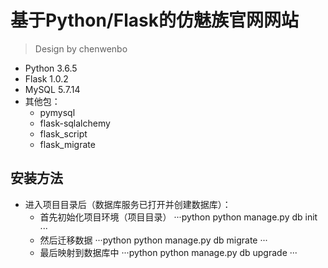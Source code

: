 基于Python/Flask的仿魅族官网网站
=====
>Design by chenwenbo
* Python 3.6.5
* Flask 1.0.2
* MySQL 5.7.14
* 其他包：
	* pymysql
	* flask-sqlalchemy
	* flask_script
	* flask_migrate


安装方法
------
* 进入项目目录后（数据库服务已打开并创建数据库）：
	* 首先初始化项目环境（项目目录） 
	···python
	python manage.py db init
	···
	* 然后迁移数据
	···python
	python manage.py db migrate
	···
	* 最后映射到数据库中
	···python
	python manage.py db upgrade
	···

